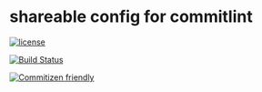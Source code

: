 # shareable config for commitlint

[![license](https://img.shields.io/github/license/travi/commitlint-config-travi.svg)](LICENSE)

[![Build Status](https://img.shields.io/travis/travi/commitlint-config-travi.svg?style=flat)](https://travis-ci.org/travi/commitlint-config-travi)

[![Commitizen friendly](https://img.shields.io/badge/commitizen-friendly-brightgreen.svg)](http://commitizen.github.io/cz-cli/)
